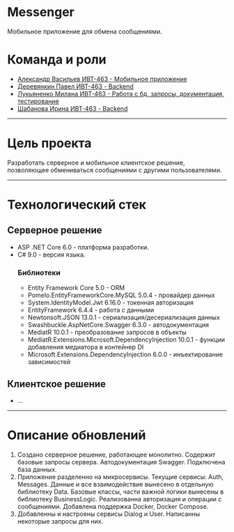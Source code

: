 # Messenger
Мобильное приложение для обмена сообщениями. 

# Команда и роли
- <a href="https://github.com/kickSanchoz">Александр Васильев ИВТ-463 - Мобильное приложение</a>
- <a href="https://github.com/NoTh0ughts">Деревянкин Павел ИВТ-463 - Backend</a>
- <a href="https://github.com/LanLook">Лукьяненко Милана ИВТ-463 - Работа с бд, запросы, документация, тестирование</a>
- <a href="https://github.com/renhen">Шабанова Ирина ИВТ-463 - Backend</a>

---
# Цель проекта
Разработать серверное и мобильное клиентское решение, позволяющее обмениваться сообщениями с другими пользователями.

---

# Технологический стек
## Серверное решение
- ASP .NET Core 6.0 - платформа разработки.
- C# 9.0 - версия языка.
   ### Библиотеки
   - Entity Framework Core 5.0 - ORM
   - Pomelo.EntityFrameworkCore.MySQL 5.0.4 - провайдер данных
   - System.IdentityModel.Jwt 6.16.0 - токенная авторизация
   - EntityFramework 6.4.4 - работа с данными
   - Newtonsoft.JSON 13.0.1 - сериализация/десериализация данных
   - Swashbuckle.AspNetCore.Swagger 6.3.0 - автодокументация
   - MediatR 10.0.1 - преобразование запросов в объекты
   - MediatR.Extensions.Microsoft.DependencyInjection 10.0.1 - функции добавления медиатора в контейнер DI
   - Microsoft.Extensions.DependencyInjection 6.0.0 - инъектирование зависимостей
## Клиентское решение
- ...

---

# Описание обновлений
1. Создано серверное решение, работающее монолитно. Содержит базовые запросы сервера. Автодокументация Swagger. Подключена база данных.
2. Приложение разделенно на микросервисы. Текущие сервисы: Auth, Messages. Данные и все взаимодействие вынесено в отдельную библиотеку Data. Базовые классы, части важной логики вынесены в библиотеку BusinessLogic. Реализованна авторизация и операции с сообщениями. Добавлена поддержка Docker, Docker Compose.
3. Добавленны и настроены сервисы Dialog и User. Написанны некоторые запросы для них.
 
 
